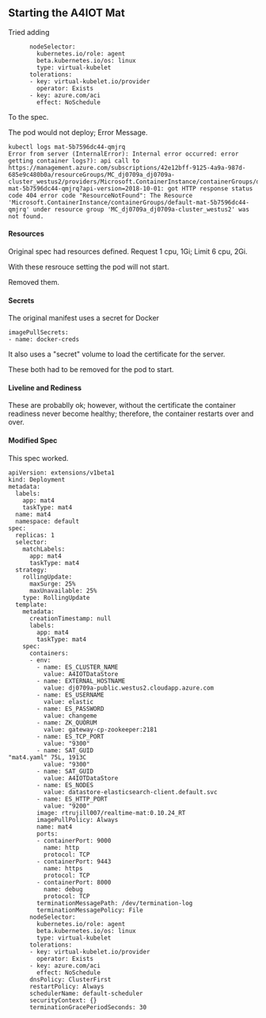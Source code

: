 ## Starting the A4IOT Mat

Tried adding 

```
      nodeSelector:
        kubernetes.io/role: agent
        beta.kubernetes.io/os: linux
        type: virtual-kubelet
      tolerations:
      - key: virtual-kubelet.io/provider
        operator: Exists
      - key: azure.com/aci
        effect: NoSchedule
```

To the spec.

The pod would not deploy;  Error Message.

```
kubectl logs mat-5b7596dc44-qmjrq
Error from server (InternalError): Internal error occurred: error getting container logs?): api call to https://management.azure.com/subscriptions/42e12bff-9125-4a9a-987d-685e9c480b0a/resourceGroups/MC_dj0709a_dj0709a-cluster_westus2/providers/Microsoft.ContainerInstance/containerGroups/default-mat-5b7596dc44-qmjrq?api-version=2018-10-01: got HTTP response status code 404 error code "ResourceNotFound": The Resource 'Microsoft.ContainerInstance/containerGroups/default-mat-5b7596dc44-qmjrq' under resource group 'MC_dj0709a_dj0709a-cluster_westus2' was not found.
```

#### Resources

Original spec had resources defined.  Request 1 cpu, 1Gi; Limit 6 cpu, 2Gi.

With these resrouce setting the pod will not start.

Removed them.

#### Secrets

The original manifest uses a secret for Docker


```
imagePullSecrets:
- name: docker-creds 
```

It also uses a "secret" volume to load the certificate for the server. 

These both had to be removed for the pod to start.

#### Liveline and Rediness

These are probablly ok; however, without the certificate the container readiness never become healthy; therefore, the container restarts over and over.

#### Modified Spec

This spec worked.

```
apiVersion: extensions/v1beta1
kind: Deployment
metadata:
  labels:
    app: mat4
    taskType: mat4
  name: mat4
  namespace: default
spec:
  replicas: 1
  selector:
    matchLabels:
      app: mat4
      taskType: mat4
  strategy:
    rollingUpdate:
      maxSurge: 25%
      maxUnavailable: 25%
    type: RollingUpdate
  template:
    metadata:
      creationTimestamp: null
      labels:
        app: mat4
        taskType: mat4
    spec:
      containers:
      - env:
        - name: ES_CLUSTER_NAME
          value: A4IOTDataStore
        - name: EXTERNAL_HOSTNAME
          value: dj0709a-public.westus2.cloudapp.azure.com
        - name: ES_USERNAME
          value: elastic
        - name: ES_PASSWORD
          value: changeme
        - name: ZK_QUORUM
          value: gateway-cp-zookeeper:2181
        - name: ES_TCP_PORT
          value: "9300"
        - name: SAT_GUID
"mat4.yaml" 75L, 1913C
          value: "9300"
        - name: SAT_GUID
          value: A4IOTDataStore
        - name: ES_NODES
          value: datastore-elasticsearch-client.default.svc
        - name: ES_HTTP_PORT
          value: "9200"
        image: rtrujill007/realtime-mat:0.10.24_RT
        imagePullPolicy: Always
        name: mat4
        ports:
        - containerPort: 9000
          name: http
          protocol: TCP
        - containerPort: 9443
          name: https
          protocol: TCP
        - containerPort: 8000
          name: debug
          protocol: TCP
        terminationMessagePath: /dev/termination-log
        terminationMessagePolicy: File
      nodeSelector:
        kubernetes.io/role: agent
        beta.kubernetes.io/os: linux
        type: virtual-kubelet
      tolerations:
      - key: virtual-kubelet.io/provider
        operator: Exists
      - key: azure.com/aci
        effect: NoSchedule
      dnsPolicy: ClusterFirst
      restartPolicy: Always
      schedulerName: default-scheduler
      securityContext: {}
      terminationGracePeriodSeconds: 30
   ```
   
